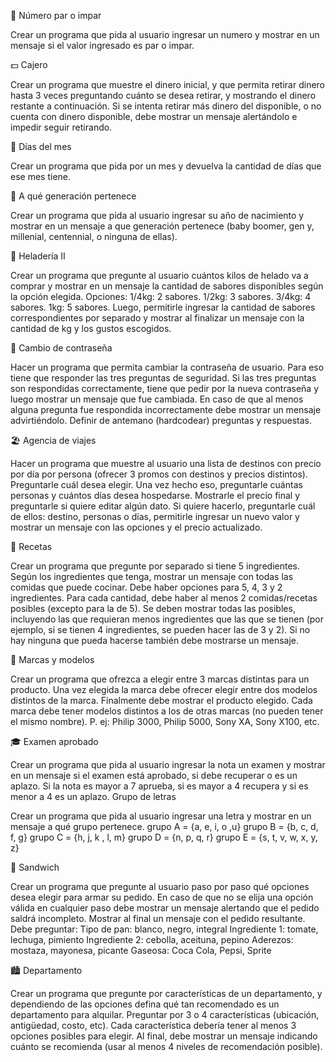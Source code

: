 🔢 Número par o impar

Crear un programa que pida al usuario ingresar un numero y mostrar en un mensaje si el valor ingresado es par o impar.

💵 Cajero

Crear un programa que muestre el dinero inicial, y que permita retirar dinero hasta 3 veces preguntando cuánto se desea retirar, y mostrando el dinero restante a continuación. Si se intenta retirar más dinero del disponible, o no cuenta con dinero disponible, debe mostrar un mensaje alertándolo e impedir seguir retirando.

📆 Días del mes

Crear un programa que pida por un mes y devuelva la cantidad de días que ese mes tiene.

👵 A qué generación pertenece

Crear un programa que pida al usuario ingresar su año de nacimiento y mostrar en un mensaje a que generación pertenece (baby boomer, gen y, millenial, centennial, o ninguna de ellas).

🍦 Heladería II

Crear un programa que pregunte al usuario cuántos kilos de helado va a comprar y mostrar en un mensaje la cantidad de sabores disponibles según la opción elegida. Opciones:
1/4kg: 2 sabores.
1/2kg: 3 sabores.
3/4kg: 4 sabores.
1kg: 5 sabores.
Luego, permitirle ingresar la cantidad de sabores correspondientes por separado y mostrar al finalizar un mensaje con la cantidad de kg y los gustos escogidos.

🔐 Cambio de contraseña

Hacer un programa que permita cambiar la contraseña de usuario. Para eso tiene que responder las tres preguntas de seguridad. Si las tres preguntas son respondidas correctamente, tiene que pedir por la nueva contraseña y luego mostrar un mensaje que fue cambiada. En caso de que al menos alguna pregunta fue respondida incorrectamente debe mostrar un mensaje advirtiéndolo. Definir de antemano (hardcodear) preguntas y respuestas.

🏖 Agencia de viajes

Hacer un programa que muestre al usuario una lista de destinos con precio por día por persona (ofrecer 3 promos con destinos y precios distintos). Preguntarle cuál desea elegir. Una vez hecho eso, preguntarle cuántas personas y cuántos días desea hospedarse. Mostrarle el precio final y preguntarle si quiere editar algún dato. Si quiere hacerlo, preguntarle cuál de ellos: destino, personas o días, permitirle ingresar un nuevo valor y mostrar un mensaje con las opciones y el precio actualizado.

🍳 Recetas

Crear un programa que pregunte por separado si tiene 5 ingredientes. Según los ingredientes que tenga, mostrar un mensaje con todas las comidas que puede cocinar. Debe haber opciones para 5, 4, 3 y 2 ingredientes. Para cada cantidad, debe haber al menos 2 comidas/recetas posibles (excepto para la de 5). Se deben mostrar todas las posibles, incluyendo las que requieran menos ingredientes que las que se tienen (por ejemplo, si se tienen 4 ingredientes, se pueden hacer las de 3 y 2). Si no hay ninguna que pueda hacerse también debe mostrarse un mensaje.

📱 Marcas y modelos

Crear un programa que ofrezca a elegir entre 3 marcas distintas para un producto. Una vez elegida la marca debe ofrecer elegir entre dos modelos distintos de la marca. Finalmente debe mostrar el producto elegido. Cada marca debe tener modelos distintos a los de otras marcas (no pueden tener el mismo nombre). P. ej: Philip 3000, Philip 5000, Sony XA, Sony X100, etc.

🎓 Examen aprobado

Crear un programa que pida al usuario ingresar la nota un examen y mostrar en un mensaje si el examen está aprobado, si debe recuperar o es un aplazo. Si la nota es mayor a 7 aprueba, si es mayor a 4 recupera y si es menor a 4 es un aplazo.
Grupo de letras

Crear un programa que pida al usuario ingresar una letra y mostrar en un mensaje a qué grupo pertenece.
grupo A = {a, e, i, o ,u}
grupo B = {b, c, d, f, g}
grupo C = {h, j, k , l, m}
grupo D = {n, p, q, r}
grupo E = {s, t, v, w, x, y, z}

🥪 Sandwich

Crear un programa que pregunte al usuario paso por paso qué opciones desea elegir para armar su pedido. En caso de que no se elija una opción válida en cualquier paso debe mostrar un mensaje alertando que el pedido saldrá incompleto. Mostrar al final un mensaje con el pedido resultante. Debe preguntar:
Tipo de pan: blanco, negro, integral
Ingrediente 1: tomate, lechuga, pimiento
Ingrediente 2: cebolla, aceituna, pepino
Aderezos: mostaza, mayonesa, picante
Gaseosa: Coca Cola, Pepsi, Sprite

🏙 Departamento

Crear un programa que pregunte por características de un departamento, y dependiendo de las opciones defina qué tan recomendado es un departamento para alquilar. Preguntar por 3 o 4 características (ubicación, antigüedad, costo, etc). Cada característica debería tener al menos 3 opciones posibles para elegir. Al final, debe mostrar un mensaje indicando cuánto se recomienda (usar al menos 4 niveles de recomendación posible).
